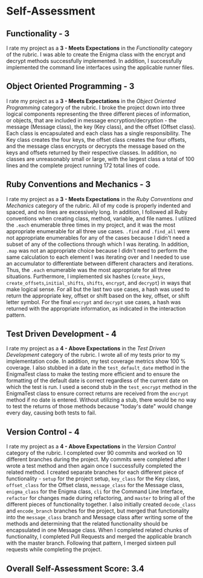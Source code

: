 # Self-Assessment  

## Functionality - 3  
I rate my project as a **3 - Meets Expectations** in the *Functionality* category of the rubric. I was able to create the Enigma class with the encrypt and decrypt methods successfully implemented. In addition, I successfully implemented the command line interfaces using the applicable runner files.

## Object Oriented Programming - 3  
I rate my project as a **3 - Meets Expectations** in the *Object Oriented Programming* category of the rubric. I broke the project down into three logical components representing the three different pieces of information, or objects, that are included in message encryption/decryption - the message (Message class), the key (Key class), and the offset (Offset class). Each class is encapsulated and each class has a single responsibility. The Key class creates the four keys, the offset class creates the four offsets, and the message class encrypts or decrypts the message based on the keys and offsets returned by their respective classes. In addition, no classes are unreasonably small or large, with the largest class a total of 100 lines and the complete project running 172 total lines of code.

## Ruby Conventions and Mechanics - 3  
I rate my project as a **3 - Meets Expectations** in the *Ruby Conventions and Mechanics* category of the rubric. All of my code is properly indented and spaced, and no lines are excessively long. In addition, I followed all Ruby conventions when creating class, method, variable, and file names. I utilized the `.each` enumerable three times in my project, and it was the most appropriate enumerable for all three use cases. `.find` and `.find_all` were not appropriate enumerables for any of the cases because I didn't need a subset of any of the collections through which I was iterating. In addition, `.map` was not an appropriate choice because I didn't need to perform the same calculation to each element I was iterating over and I needed to use an accumulator to differentiate between different characters and iterations. Thus, the `.each` enumerable was the most appropriate for all three situations. Furthermore, I implemented six hashes (`create_keys`, `create_offsets`,`initial_shifts`, `shifts`, `encrypt`, and `decrypt`) in ways that make logical sense. For all but the last two use cases, a hash was used to return the appropriate key, offset or shift based on the key, offset, or shift letter symbol. For the final `encrypt` and `decrypt` use cases, a hash was returned with the appropriate information, as indicated in the interaction pattern.

## Test Driven Development - 4
I rate my project as a **4 - Above Expectations** in the *Test Driven Development* category of the rubric. I wrote all of my tests prior to my implementation code. In addition, my test coverage metrics show 100 % coverage. I also stubbed in a date in the `test_default_date` method in the EnigmaTest class to make the testing more efficient and to ensure the formatting of the default date is correct regardless of the current date on which the test is run. I used a second stub in the `test_encrypt` method in the EnigmaTest class to ensure correct returns are received from the `encrypt` method if no date is entered. Without utilizing a stub, there would be no way to test the returns of those methods because "today's date" would change every day, causing both tests to fail.

## Version Control - 4
I rate my project as a **4 - Above Expectations** in the *Version Control* category of the rubric. I completed over 90 commits and worked on 10 different branches during the project. My commits were completed after I wrote a test method and then again once I successfully completed the related method. I created separate branches for each different piece of functionality - `setup` for the project setup, `key_class` for the Key class, `offset_class` for the Offset class, `message_class` for the Message class, `enigma_class` for the Enigma class, `cli` for the Command Line Interface, `refactor` for changes made during refactoring, and `master` to bring all of the different pieces of functionality together. I also initially created `decode_class` and `encode_branch` branches for the project, but merged that functionality into the `message_class` branch and Message class after writing some of the methods and determining that the related functionality should be encapsulated in one Message class. When I completed related chunks of functionality, I completed Pull Requests and merged the applicable branch with the master branch. Following that pattern, I merged sixteen pull requests while completing the project.

## Overall Self-Assessment Score: 3.4
